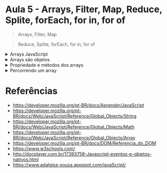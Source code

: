 # Aula 5 - Arrays, Filter, Map, Reduce, Splite, forEach, for in, for of

> Arrays, Filter, Map

> Reduce, Splite, forEach, for in, for of

<details><summary>Arrays JavaScript</summary>

Arrays indexados são arrays que ao serem adicionados um elemento, estes recebem uma posição dentro do array. 
Por padrão, a posição inicial do Array é 0 (zero). 
Todos os elementos dentro de um array estão armazenados dentro de um conjunto de chave e valor.

Diferentes formas para criar um array:

```js
const carros = ["Renegade","Toro","Ranger"];

const carros = [
    "Renegade",
    "Toro",
    "Ranger"
];

const carros = [];
cars[0] = "Renegade";
cars[1] = "Toro";
cars[2] = "Ranger";

const carros = new Array("Renegade","Toro","Ranger");
```

Acessando um elemento:
```js
const carros = ["Renegade","Toro","Ranger"];
let x = carros[0];
alert(x); 
// resultado: Renegade
```

Alterando um elemento:
```js
const carros = ["Renegade","Toro","Ranger"];
carros[0] = "Onix";
let x = carros[0];
alert(x);
// resultado: Onix
```

Acessando todo vetor:
```js
const carros = ["Renegade","Toro","Ranger"];
alert(carros); 
// resultado: Renegade,Toro,Ranger
```

</details>    

<details><summary>Arrays são objetos</summary>
    
Arrays são um tipo especial de objetos. 
O operador typeof em JavaScript retorna "objeto" para arrays.
Os arrays usam números para acessar seus "elementos". 
Pode-se armazenar diferentes tipos de dados em um Array. 

Exemplo:

```js
const pessoas = ["José","João",46];
alert(pessoas[0]);
// resultado: José
```

Os objetos usam nomes para acessar seus "membros":

```js
const passageiro = {primeiroNome:"José", ultimoNome:"Silva", Idade:46};
alert(passageiro.primeiroNome);
// resultado: José
```

Elementos do Array podem ser Objetos:

```js
const meuArray=[];
const carros=["Renegade","Toro","Ranger"];
meuArray[0]=Date.now;
meuArray[1]=carros;
```

</details>    

</details>    
    
<details><summary>Propriedade e métodos dos arrays</summary>

O grande diferencial dos Arrays são suas propriedades e métodos integrados. 
Vamos ver alguns deles.

<details><summary>length()</summary>

Retorna a quantidade de elementos

```js
const frutas = ["Banana","Laranja","Maça","Manga"];
alert(frutas.length); 
// resultado: 4

alert(frutas[0]);
// resultado: Banana

alert(frutas[length-1]);
// resultado: Manga
```

</details>

<details><summary>push()</summary>

Adiciona novo elemento

```js
const frutas = ["Banana","Laranja","Maça","Manga"];
alert(frutas);
// resultado: Banana,Laranja,Maça,Manga

frutas.push("Morango");
alert(frutas);
// resultado: Banana,Laranja,Maça,Manga,Morango

```

</details>

<details><summary>pop()</summary>

Remove o último elemento de um array

```js
const frutas = ["Banana","Laranja","Maça","Manga"];
alert(frutas);
// resultado: Banana,Laranja,Maça,Manga

frutas.pop();
alert(frutas);
// resultado: Banana,Laranja,Maça
```

</details>

<details><summary>shift()</summary>

Remove o primeiro elemento do vetor e traz todos os outros elementos para um índice antes.

```js
const frutas = ["Banana","Laranja","Maça","Manga"];
alert(frutas);
// resultado: Banana,Laranja,Maça,Manga

frutas.shift();
alert(frutas);
// resultado: Laranja,Maça,Manga
```

</details>

<details><summary>unshift()</summary>

Adiciona um novo elemento no início da fila empurrando os demais para baixo

```js
const frutas = ["Banana","Laranja","Maça","Manga"];
alert(frutas);
// resultado: Banana,Laranja,Maça,Manga

frutas.unshift("Limão");
// resultado: Limão,Banana,Laranja,Maça,Manga
```

</details>    

<details><summary>delete()</summary>
    
Remove um elemento do Array.
Deixa lacunas no Array

```js
const frutas = ["Banana","Laranja","Maça","Manga"];
alert(frutas);
// resultado: Banana,Laranja,Maça,Manga

delete frutas[1];
alert(frutas);
// resultado: Banana,,Maça,Manga
```

</details>    
    
<details><summary>splice()</summary>

Adiciona novos elementos no Array.

• O primeiro parâmetro define a posição onde novos elementos devem ser adicionados (emendados).
• O segundo parâmetro define quantos elementos devem ser removidos.
• O resto dos parâmetros ("Limão", "Kiwi") definem os novos elementos a serem adicionados .

```js
const frutas = ["Banana","Laranja","Maça","Manga"];
alert(frutas);
// resultado: Banana,Laranja,Maça,Manga

frutas.splice(2,0,"Limão","Kiwi");
alert(frutas);
// resultado: Banana,Laranja,Limão,Kiwi,Maça,Manga
```
    
</details>        

<details><summary>join()</summary>

O join() método também une todos os elementos do array em uma string. Ele se comporta exatamente como toString(), mas, além disso, você pode especificar o separador.

```js
const frutas = ["Banana","Laranja","Maça","Manga"];
alert(frutas.join(" - "));
// resultado: Banana - Laranja - Maça - Manga
```

</details>
    
<details><summary>concat()</summary>

O concat() cria uma nova matriz mesclando (concatenando) matrizes existentes.

```js
const frutas = ["Banana","Laranja","Maça","Manga"];
const verduras = ["Couve","Brócolis"];

const comidas = frutas.concat(verduras);
alert(comidas);
// resultado: Banana,Laranja,Maça,Manga,Couve,Brócolis
```

</details>

<details><summary>slice()</summary>

O slice() divide uma parte de uma matriz em uma nova matriz, a partir do valor do parâmetro

```js
const comidas = ["Banana","Laranja","Maçã","Manga","Couve","Brócolis"]
const verduras = comidas.slice(4);
alert(verduras);
// resultado: Couve,Brócolis
```

</details>

<details><summary>sort e reverse</summary>

O sort() ordena um array, enquanto o reverse coloca os elementos em ordem inversa

```js
const frutas = ["Banana","Laranja","Maçã","Manga"];

frutas.sort();
alert(frutas);
// resultado: Banana,Laranja,Maçã,Manga

frutas.reverse();
alert(frutas);
// resultado: Manga,Maçã,Laranja,Banana
```

</details>    
    
</details>    
    
<details><summary>Percorrendo um array</summary>

As duas melhores maneiras de se percorrer um Array são utilizando um FOR, um FOR EACH ou um MAP.

```
index.html
js/
    script.js
```

index.html
```html
<!DOCTYPE html>
<html>
    <head>
        <title>
            Array
        </title>
        <meta charset="utf-8">
    </head>
    <body>
        <p id="saida"></p>
        <script type="text/javascript" src="js/script.js"></script>
    </body>
</html>
```

<details><summary>for</summary>

script.js
```js
const frutas = ["Banana","Laranja","Maçã","Manga"];

let text = "<ul>";
for (let i=0; i < frutas.length; i++) {
    text += "<li>" + frutas[i] + "</li>";
}
text += "</ul>";
document.getElementById("saida").innerHTML = text;
```

</details>
                                
<details><summary>foreach</summary>

script.js
```js
const frutas = ["Banana","Laranja","Maçã","Manga"];

let text = "<ul>";
frutas.forEach(minhaFuncao);
text += "</ul>";
document.getElementById("saida").innerHTML = text;

function minhaFuncao(value) {
    text += "<li>" + value + "</li>";
}
```

</details>    
    
<details><summary>map</summary>    
    
script.js
```js
const frutas = ["Banana","Laranja","Maçã","Manga"];

let text = "<ul>";
frutas.map(minhaFuncao);
text += "</ul>";
document.getElementById("saida").innerHTML = text;

function minhaFuncao(value) {
    text += "<li>" + value + "</li>";
}
```

</details>
    
</details>   
    
# Referências
  
- https://developer.mozilla.org/pt-BR/docs/Aprender/JavaScript
- https://developer.mozilla.org/pt-BR/docs/Web/JavaScript/Reference/Global_Objects/String 
- https://developer.mozilla.org/pt-BR/docs/Web/JavaScript/Reference/Global_Objects/Math 
- https://developer.mozilla.org/pt-BR/docs/Web/JavaScript/Reference/Global_Objects/Array 
- https://developer.mozilla.org/pt-BR/docs/DOM/Referencia_do_DOM
- https://www.w3schools.com/
- http://docplayer.com.br/17393758-Javascript-eventos-e-objetos-nativos.html
- https://www.adalgisa-souza.appspot.com/javaScript/ 
    
